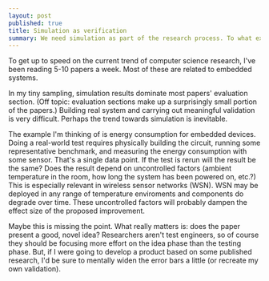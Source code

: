 ```yaml
---
layout: post
published: true
title: Simulation as verification
summary: We need simulation as part of the research process. To what extent does it replace testing on a real system?
---
```


To get up to speed on the current trend of computer science research, I've
been reading 5-10 papers a week.  Most of these are related to embedded systems.

In my tiny sampling, simulation results dominate most papers' evaluation section.
(Off topic: evaluation sections make up a surprisingly small portion of the papers.)
Building real system and carrying out meaningful validation is very difficult.
Perhaps the trend towards simulation is inevitable.

The example I'm thinking of is energy consumption for embedded
devices.  Doing a real-world test requires physically building the circuit,
running some representative benchmark, and measuring the energy consumption
with some sensor.  That's a single data point.  If the test is rerun
will the result be the same?  Does the result depend on uncontrolled factors
(ambient temperature in the room, how long the system has been powered on, etc.?)
This is especially relevant in wireless sensor networks (WSN).  WSN may be
deployed in any range of temperature enviroments and components do degrade over
time. These uncontrolled factors will probably dampen the effect size of the proposed
improvement.

Maybe this is missing the point.  What really matters is: does the paper present a 
good, novel idea?  Researchers aren't test engineers, so of course they should
be focusing more effort on the idea phase than the testing phase.  But, if I were
going to develop a product based on some published research, I'd be sure
to mentally widen the error bars a little (or recreate my own validation).

